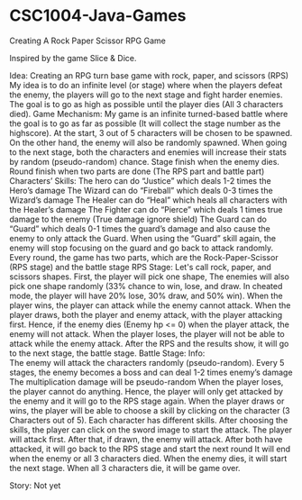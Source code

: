 # CSC1004-Java-Games
Creating A Rock Paper Scissor RPG Game 

Inspired by the game Slice & Dice.

Idea: Creating an RPG turn base game with rock, paper, and scissors (RPS)
My idea is to do an infinite level (or stage) where when the players defeat the enemy, the players will go to the next stage and fight harder enemies. The goal is to go as high as possible until the player dies (All 3 characters died). 
Game Mechanism:
My game is an infinite turned-based battle where the goal is to go as far as possible (It will collect the stage number as the highscore). At the start, 3 out of 5 characters will be chosen to be spawned. On the other hand, the enemy will also be randomly spawned. When going to the next stage, both the characters and enemies will increase their stats by random (pseudo-random) chance.
Stage finish when the enemy dies. Round finish when two parts are done (The RPS part and battle part)
Characters’ Skills:
The hero can do “Justice” which deals 1-2 times the Hero’s damage
The Wizard can do “Fireball” which deals 0-3 times the Wizard’s damage
The Healer can do “Heal” which heals all characters with the Healer’s damage
The Fighter can do “Pierce” which deals 1 times true damage to the enemy (True damage ignore shield)
The Guard can do “Guard” which deals 0-1 times the guard’s damage and also cause the enemy to only attack the Guard. When using the “Guard” skill again, the enemy will stop focusing on the guard and go back to attack randomly.
Every round, the game has two parts, which are the Rock-Paper-Scissor (RPS stage) and the battle stage 
RPS Stage:
Let's call rock, paper, and scissors shapes.
First, the player will pick one shape, The enemies will also pick one shape randomly (33% chance to win, lose, and draw. In cheated mode, the player will have 20% lose, 30% draw, and 50% win). When the player wins, the player can attack while the enemy cannot attack. When the player draws, both the player and enemy attack, with the player attacking first. Hence, if the enemy dies (Enemy hp <= 0) when the player attack, the enemy will not attack. When the player loses, the player will not be able to attack while the enemy attack.
After the RPS and the results show, it will go to the next stage, the battle stage.
Battle Stage:
Info:  
The enemy will attack the characters randomly (pseudo-random). Every 5 stages, the enemy becomes a boss and can deal 1-2 times enemy’s damage
The multiplication damage will be pseudo-random
When the player loses, the player cannot do anything. Hence, the player will only get attacked by the enemy and it will go to the RPS stage again. 
When the player draws or wins, the player will be able to choose a skill by clicking on the character (3 Characters out of 5). Each character has different skills. After choosing the skills, the player can click on the sword image to start the attack. The player will attack first. After that, if drawn, the enemy will attack.
After both have attacked, it will go back to the RPS stage and start the next round
It will end when the enemy or all 3 characters died. When the enemy dies, it will start the next stage. When all 3 characters die, it will be game over.

Story:
Not yet

